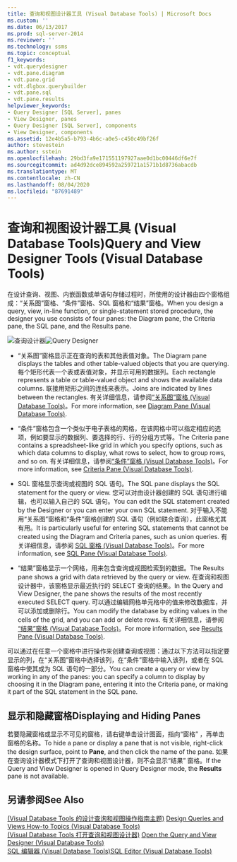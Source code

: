 ```yaml
---
title: 查询和视图设计器工具 (Visual Database Tools) | Microsoft Docs
ms.custom: ''
ms.date: 06/13/2017
ms.prod: sql-server-2014
ms.reviewer: ''
ms.technology: ssms
ms.topic: conceptual
f1_keywords:
- vdt.querydesigner
- vdt.pane.diagram
- vdt.pane.grid
- vdt.dlgbox.querybuilder
- vdt.pane.sql
- vdt.pane.results
helpviewer_keywords:
- Query Designer [SQL Server], panes
- View Designer, panes
- Query Designer [SQL Server], components
- View Designer, components
ms.assetid: 12e4b5a5-b793-4b6c-a0e5-c450c49bf26f
author: stevestein
ms.author: sstein
ms.openlocfilehash: 29bd3fa9e171551197927aae0d1bc00446df6e7f
ms.sourcegitcommit: ad4d92dce894592a259721a1571b1d8736abacdb
ms.translationtype: MT
ms.contentlocale: zh-CN
ms.lasthandoff: 08/04/2020
ms.locfileid: "87691489"
---
```

# <a name="query-and-view-designer-tools-visual-database-tools"></a><span data-ttu-id="5f898-102">查询和视图设计器工具 (Visual Database Tools)</span><span class="sxs-lookup"><span data-stu-id="5f898-102">Query and View Designer Tools (Visual Database Tools)</span></span>
  <span data-ttu-id="5f898-103">在设计查询、视图、内嵌函数或单语句存储过程时，所使用的设计器由四个窗格组成：“关系图”窗格、“条件”窗格、SQL 窗格和“结果”窗格。</span><span class="sxs-lookup"><span data-stu-id="5f898-103">When you design a query, view, in-line function, or single-statement stored procedure, the designer you use consists of four panes: the Diagram pane, the Criteria pane, the SQL pane, and the Results pane.</span></span>  
  
 <span data-ttu-id="5f898-104">![查询设计器](../../database-engine/media//vs-queryviewdsgpanes.gif "查询设计器")</span><span class="sxs-lookup"><span data-stu-id="5f898-104">![Query Designer](../../database-engine/media//vs-queryviewdsgpanes.gif "Query Designer")</span></span>  
  
-   <span data-ttu-id="5f898-105">“关系图”窗格显示正在查询的表和其他表值对象。</span><span class="sxs-lookup"><span data-stu-id="5f898-105">The Diagram pane displays the tables and other table-valued objects that you are querying.</span></span> <span data-ttu-id="5f898-106">每个矩形代表一个表或表值对象，并显示可用的数据列。</span><span class="sxs-lookup"><span data-stu-id="5f898-106">Each rectangle represents a table or table-valued object and shows the available data columns.</span></span> <span data-ttu-id="5f898-107">联接用矩形之间的连线来表示。</span><span class="sxs-lookup"><span data-stu-id="5f898-107">Joins are indicated by lines between the rectangles.</span></span> <span data-ttu-id="5f898-108">有关详细信息，请参阅[“关系图”窗格 (Visual Database Tools)](visual-database-tools.md)。</span><span class="sxs-lookup"><span data-stu-id="5f898-108">For more information, see [Diagram Pane &#40;Visual Database Tools&#41;](visual-database-tools.md).</span></span>  
  
-   <span data-ttu-id="5f898-109">“条件”窗格包含一个类似于电子表格的网格，在该网格中可以指定相应的选项，例如要显示的数据列、要选择的行、行的分组方式等。</span><span class="sxs-lookup"><span data-stu-id="5f898-109">The Criteria pane contains a spreadsheet-like grid in which you specify options, such as which data columns to display, what rows to select, how to group rows, and so on.</span></span> <span data-ttu-id="5f898-110">有关详细信息，请参阅[“条件”窗格 (Visual Database Tools)](criteria-pane-visual-database-tools.md)。</span><span class="sxs-lookup"><span data-stu-id="5f898-110">For more information, see [Criteria Pane &#40;Visual Database Tools&#41;](criteria-pane-visual-database-tools.md).</span></span>  
  
-   <span data-ttu-id="5f898-111">SQL 窗格显示查询或视图的 SQL 语句。</span><span class="sxs-lookup"><span data-stu-id="5f898-111">The SQL pane displays the SQL statement for the query or view.</span></span> <span data-ttu-id="5f898-112">您可以对由设计器创建的 SQL 语句进行编辑，也可以输入自己的 SQL 语句。</span><span class="sxs-lookup"><span data-stu-id="5f898-112">You can edit the SQL statement created by the Designer or you can enter your own SQL statement.</span></span> <span data-ttu-id="5f898-113">对于输入不能用“关系图”窗格和“条件”窗格创建的 SQL 语句（例如联合查询），此窗格尤其有用。</span><span class="sxs-lookup"><span data-stu-id="5f898-113">It is particularly useful for entering SQL statements that cannot be created using the Diagram and Criteria panes, such as union queries.</span></span> <span data-ttu-id="5f898-114">有关详细信息，请参阅 [ SQL 窗格 (Visual Database Tools)](sql-pane-visual-database-tools.md)。</span><span class="sxs-lookup"><span data-stu-id="5f898-114">For more information, see [SQL Pane &#40;Visual Database Tools&#41;](sql-pane-visual-database-tools.md).</span></span>  
  
-   <span data-ttu-id="5f898-115">“结果”窗格显示一个网格，用来包含查询或视图检索到的数据。</span><span class="sxs-lookup"><span data-stu-id="5f898-115">The Results pane shows a grid with data retrieved by the query or view.</span></span> <span data-ttu-id="5f898-116">在查询和视图设计器中，该窗格显示最近执行的 SELECT 查询的结果。</span><span class="sxs-lookup"><span data-stu-id="5f898-116">In the Query and View Designer, the pane shows the results of the most recently executed SELECT query.</span></span> <span data-ttu-id="5f898-117">可以通过编辑网格单元格中的值来修改数据库，并可以添加或删除行。</span><span class="sxs-lookup"><span data-stu-id="5f898-117">You can modify the database by editing values in the cells of the grid, and you can add or delete rows.</span></span> <span data-ttu-id="5f898-118">有关详细信息，请参阅 [“结果”窗格 (Visual Database Tools)](results-pane-visual-database-tools.md)。</span><span class="sxs-lookup"><span data-stu-id="5f898-118">For more information, see [Results Pane &#40;Visual Database Tools&#41;](results-pane-visual-database-tools.md).</span></span>  
  
 <span data-ttu-id="5f898-119">可以通过在任意一个窗格中进行操作来创建查询或视图：通过以下方法可以指定要显示的列，在“关系图”窗格中选择该列，在“条件”窗格中输入该列，或者在 SQL 窗格中使其成为 SQL 语句的一部分。</span><span class="sxs-lookup"><span data-stu-id="5f898-119">You can create a query or view by working in any of the panes: you can specify a column to display by choosing it in the Diagram pane, entering it into the Criteria pane, or making it part of the SQL statement in the SQL pane.</span></span>  
  
## <a name="displaying-and-hiding-panes"></a><span data-ttu-id="5f898-120">显示和隐藏窗格</span><span class="sxs-lookup"><span data-stu-id="5f898-120">Displaying and Hiding Panes</span></span>  
 <span data-ttu-id="5f898-121">若要隐藏窗格或显示不可见的窗格，请右键单击设计图面，指向“窗格”  ，再单击窗格的名称。</span><span class="sxs-lookup"><span data-stu-id="5f898-121">To hide a pane or display a pane that is not visible, right-click the design surface, point to **Pane**, and then click the name of the pane.</span></span> <span data-ttu-id="5f898-122">如果在查询设计器模式下打开了查询和视图设计器，则不会显示“结果”  窗格。</span><span class="sxs-lookup"><span data-stu-id="5f898-122">If the Query and View Designer is opened in Query Designer mode, the **Results** pane is not available.</span></span>  
  
## <a name="see-also"></a><span data-ttu-id="5f898-123">另请参阅</span><span class="sxs-lookup"><span data-stu-id="5f898-123">See Also</span></span>  
 <span data-ttu-id="5f898-124">[&#40;Visual Database Tools 的设计查询和视图操作指南主题&#41;](design-queries-and-views-how-to-topics-visual-database-tools.md) </span><span class="sxs-lookup"><span data-stu-id="5f898-124">[Design Queries and Views How-to Topics &#40;Visual Database Tools&#41;](design-queries-and-views-how-to-topics-visual-database-tools.md) </span></span>  
 <span data-ttu-id="5f898-125">[&#40;Visual Database Tools 打开查询和视图设计器&#41;](open-the-query-and-view-designer-visual-database-tools.md) </span><span class="sxs-lookup"><span data-stu-id="5f898-125">[Open the Query and View Designer &#40;Visual Database Tools&#41;](open-the-query-and-view-designer-visual-database-tools.md) </span></span>  
 [<span data-ttu-id="5f898-126">SQL 编辑器 (Visual Database Tools)</span><span class="sxs-lookup"><span data-stu-id="5f898-126">SQL Editor &#40;Visual Database Tools&#41;</span></span>](sql-editor-visual-database-tools.md)  
  
  
